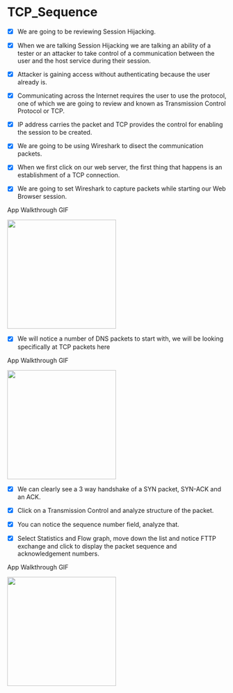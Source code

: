 # TCP_Sequence

- [x] We are going to be reviewing Session Hijacking.

- [x] When we are talking Session Hijacking we are talking an ability of a tester or an attacker to take control of a communication between the user and the host service during their session.

- [x] Attacker is gaining access without authenticating because the user already is.

- [x] Communicating across the Internet requires the user to use the protocol, one of which we are going to review and known as Transmission Control Protocol or TCP.

- [x] IP address carries the packet and TCP provides the control for enabling the session to be created.

- [x] We are going to be using Wireshark to disect the communication packets.

- [x] When we first click on our web server, the first thing that happens is an establishment of a TCP connection.

- [x] We are going to set Wireshark to capture packets while starting our Web Browser session.

App Walkthrough GIF

<img src="http://g.recordit.co/thzeuM61AX.gif" width=250><br>

- [x] We will notice a number of DNS packets to start with, we will be looking specifically at TCP packets here

App Walkthrough GIF

<img src="http://g.recordit.co/M1GrNdsvtX.gif" width=250><br>

- [x] We can clearly see a 3 way handshake of a SYN packet, SYN-ACK and an ACK.

- [x] Click on a Transmission Control and analyze structure of the packet.

- [x] You can notice the sequence number field, analyze that.

- [x] Select Statistics and Flow graph, move down the list and notice FTTP exchange and click to display the packet sequence and acknowledgement numbers. 

App Walkthrough GIF


<img src="http://g.recordit.co/t8krQxVLLr.gif" width=250><br>




